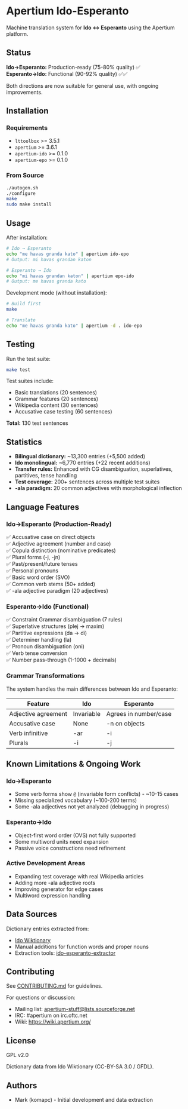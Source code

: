# Apertium Ido-Esperanto

Machine translation system for **Ido ↔ Esperanto** using the Apertium platform.

## Status

**Ido→Esperanto:** Production-ready (75-80% quality) ✅  
**Esperanto→Ido:** Functional (90-92% quality) ✅✅

Both directions are now suitable for general use, with ongoing improvements.

## Installation

### Requirements

- `lttoolbox` >= 3.5.1
- `apertium` >= 3.6.1  
- `apertium-ido` >= 0.1.0
- `apertium-epo` >= 0.1.0

### From Source

```bash
./autogen.sh
./configure
make
sudo make install
```

## Usage

After installation:

```bash
# Ido → Esperanto
echo "me havas granda kato" | apertium ido-epo
# Output: mi havas grandan katon

# Esperanto → Ido  
echo "mi havas grandan katon" | apertium epo-ido
# Output: me havas granda kato
```

Development mode (without installation):

```bash
# Build first
make

# Translate
echo "me havas granda kato" | apertium -d . ido-epo
```

## Testing

Run the test suite:

```bash
make test
```

Test suites include:
- Basic translations (20 sentences)
- Grammar features (20 sentences)
- Wikipedia content (30 sentences)
- Accusative case testing (60 sentences)

**Total:** 130 test sentences

## Statistics

- **Bilingual dictionary:** ~13,300 entries (+5,500 added)
- **Ido monolingual:** ~6,770 entries (+22 recent additions)
- **Transfer rules:** Enhanced with CG disambiguation, superlatives, partitives, tense handling
- **Test coverage:** 200+ sentences across multiple test suites
- **-ala paradigm:** 20 common adjectives with morphological inflection

## Language Features

### Ido→Esperanto (Production-Ready)

✅ Accusative case on direct objects  
✅ Adjective agreement (number and case)  
✅ Copula distinction (nominative predicates)  
✅ Plural forms (-j, -jn)  
✅ Past/present/future tenses  
✅ Personal pronouns  
✅ Basic word order (SVO)  
✅ Common verb stems (50+ added)  
✅ -ala adjective paradigm (20 adjectives)

### Esperanto→Ido (Functional)

✅ Constraint Grammar disambiguation (7 rules)  
✅ Superlative structures (plej → maxim)  
✅ Partitive expressions (da → di)  
✅ Determiner handling (la)  
✅ Pronoun disambiguation (oni)  
✅ Verb tense conversion  
✅ Number pass-through (1-1000 + decimals)

### Grammar Transformations

The system handles the main differences between Ido and Esperanto:

| Feature | Ido | Esperanto |
|---------|-----|-----------|
| Adjective agreement | Invariable | Agrees in number/case |
| Accusative case | None | -n on objects |
| Verb infinitive | -ar | -i |
| Plurals | -i | -j |

## Known Limitations & Ongoing Work

### Ido→Esperanto
- Some verb forms show `@` (invariable form conflicts) - ~10-15 cases
- Missing specialized vocabulary (~100-200 terms)
- Some -ala adjectives not yet analyzed (debugging in progress)

### Esperanto→Ido  
- Object-first word order (OVS) not fully supported
- Some multiword units need expansion
- Passive voice constructions need refinement

### Active Development Areas
- Expanding test coverage with real Wikipedia articles
- Adding more -ala adjective roots
- Improving generator for edge cases
- Multiword expression handling

## Data Sources

Dictionary entries extracted from:
- [Ido Wiktionary](https://io.wiktionary.org/)
- Manual additions for function words and proper nouns
- Extraction tools: [ido-esperanto-extractor](https://github.com/komapc/ido-esperanto-extractor)

## Contributing

See [CONTRIBUTING.md](CONTRIBUTING.md) for guidelines.

For questions or discussion:
- Mailing list: [apertium-stuff@lists.sourceforge.net](mailto:apertium-stuff@lists.sourceforge.net)
- IRC: #apertium on irc.oftc.net
- Wiki: https://wiki.apertium.org/

## License

GPL v2.0

Dictionary data from Ido Wiktionary (CC-BY-SA 3.0 / GFDL).

## Authors

- Mark (komapc) - Initial development and data extraction
